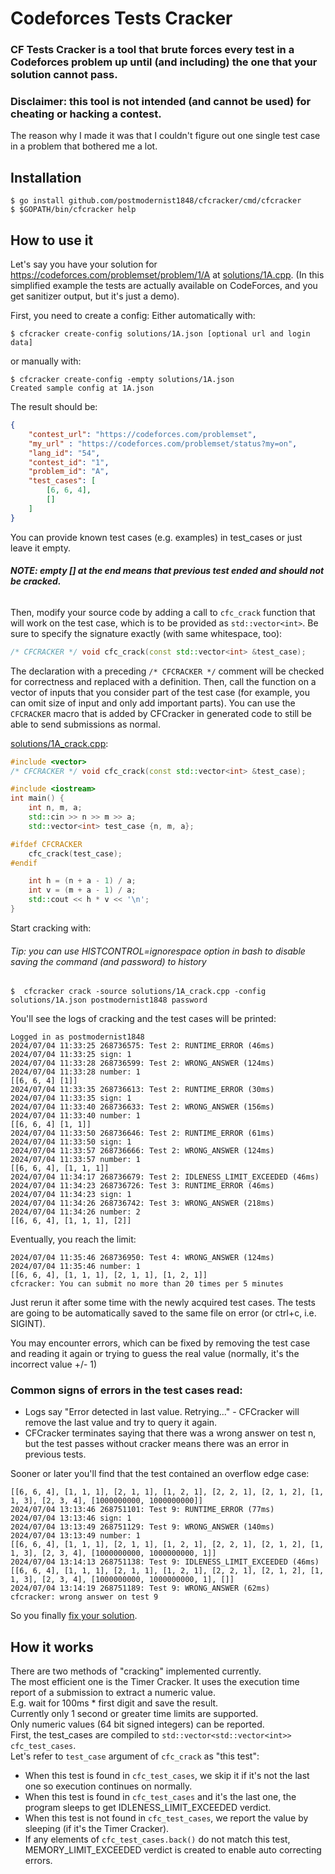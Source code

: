 # Codeforces Tests Cracker

### CF Tests Cracker is a tool that brute forces every test in a Codeforces problem up until (and including) the one that your solution cannot pass.

### Disclaimer: this tool is not intended (and cannot be used) for cheating or hacking a contest.
The reason why I made it was that I couldn't figure out one single test case in a problem that bothered me a lot.

## Installation
```console
$ go install github.com/postmodernist1848/cfcracker/cmd/cfcracker
$ $GOPATH/bin/cfcracker help
```
## How to use it

Let's say you have your solution for https://codeforces.com/problemset/problem/1/A at [solutions/1A.cpp](solutions/1A.cpp).
(In this simplified example the tests are actually available on CodeForces,
and you get sanitizer output, but it's just a demo).

First, you need to create a config:
Either automatically with:
```console
$ cfcracker create-config solutions/1A.json [optional url and login data]
```
or manually with:
```console
$ cfcracker create-config -empty solutions/1A.json
Created sample config at 1A.json
```
The result should be:
```json
{
    "contest_url": "https://codeforces.com/problemset",
    "my_url" : "https://codeforces.com/problemset/status?my=on",
    "lang_id": "54",
    "contest_id": "1",
    "problem_id": "A",
    "test_cases": [
        [6, 6, 4],
        []
    ]
}
```

You can provide known test cases (e.g. examples) in test_cases or just leave it empty.

###### **NOTE: empty [] at the end means that previous test ended and should not be cracked.**

Then, modify your source code by adding a call to `cfc_crack` function that will work on the test case, which is to be provided as `std::vector<int>`.
Be sure to specify the signature exactly (with same whitespace, too):
```c++
/* CFCRACKER */ void cfc_crack(const std::vector<int> &test_case);
```

The declaration with a preceding `/* CFCRACKER */` comment will be checked for correctness and replaced with a definition.
Then, call the function on a vector of inputs that you consider part of the test case (for example, you can omit size of input and only add important parts).
You can use the `CFCRACKER` macro that is added by CFCracker in generated code to still be able to send submissions as normal.

[solutions/1A_crack.cpp](solutions/1A_crack.cpp):
```c++
#include <vector>
/* CFCRACKER */ void cfc_crack(const std::vector<int> &test_case);

#include <iostream>
int main() {
    int n, m, a;
    std::cin >> n >> m >> a;
    std::vector<int> test_case {n, m, a};

#ifdef CFCRACKER
    cfc_crack(test_case);
#endif

    int h = (n + a - 1) / a;
    int v = (m + a - 1) / a;
    std::cout << h * v << '\n';
}
```

Start cracking with:
###### Tip: you can use HISTCONTROL=ignorespace option in bash to disable saving the command (and password) to history
```console
$  cfcracker crack -source solutions/1A_crack.cpp -config solutions/1A.json postmodernist1848 password
```
You'll see the logs of cracking and the test cases will be printed:
```console
Logged in as postmodernist1848
2024/07/04 11:33:25 268736575: Test 2: RUNTIME_ERROR (46ms)
2024/07/04 11:33:25 sign: 1
2024/07/04 11:33:28 268736599: Test 2: WRONG_ANSWER (124ms)
2024/07/04 11:33:28 number: 1
[[6, 6, 4] [1]]
2024/07/04 11:33:35 268736613: Test 2: RUNTIME_ERROR (30ms)
2024/07/04 11:33:35 sign: 1
2024/07/04 11:33:40 268736633: Test 2: WRONG_ANSWER (156ms)
2024/07/04 11:33:40 number: 1
[[6, 6, 4] [1, 1]]
2024/07/04 11:33:50 268736646: Test 2: RUNTIME_ERROR (61ms)
2024/07/04 11:33:50 sign: 1
2024/07/04 11:33:57 268736666: Test 2: WRONG_ANSWER (124ms)
2024/07/04 11:33:57 number: 1
[[6, 6, 4], [1, 1, 1]]
2024/07/04 11:34:17 268736679: Test 2: IDLENESS_LIMIT_EXCEEDED (46ms)
2024/07/04 11:34:23 268736726: Test 3: RUNTIME_ERROR (46ms)
2024/07/04 11:34:23 sign: 1
2024/07/04 11:34:26 268736742: Test 3: WRONG_ANSWER (218ms)
2024/07/04 11:34:26 number: 2
[[6, 6, 4], [1, 1, 1], [2]]
```

Eventually, you reach the limit:
```console
2024/07/04 11:35:46 268736950: Test 4: WRONG_ANSWER (124ms)
2024/07/04 11:35:46 number: 1
[[6, 6, 4], [1, 1, 1], [2, 1, 1], [1, 2, 1]]
cfcracker: You can submit no more than 20 times per 5 minutes
```
Just rerun it after some time with the newly acquired test cases.
The tests are going to be automatically saved to the same file on error (or ctrl+c, i.e. SIGINT).

You may encounter errors, which can be fixed by removing the test case and reading it again or trying to guess the real value (normally, it's the incorrect value +/- 1)

### Common signs of errors in the test cases read:
- Logs say "Error detected in last value. Retrying..." - CFCracker will remove the last value and try to query it again.
- CFCracker terminates saying that there was a wrong answer on test n, but the test passes without cracker means there was an error in previous tests.

Sooner or later you'll find that the test contained an overflow edge case:
```console
[[6, 6, 4], [1, 1, 1], [2, 1, 1], [1, 2, 1], [2, 2, 1], [2, 1, 2], [1, 1, 3], [2, 3, 4], [1000000000, 1000000000]]
2024/07/04 13:13:46 268751101: Test 9: RUNTIME_ERROR (77ms)
2024/07/04 13:13:46 sign: 1
2024/07/04 13:13:49 268751129: Test 9: WRONG_ANSWER (140ms)
2024/07/04 13:13:49 number: 1
[[6, 6, 4], [1, 1, 1], [2, 1, 1], [1, 2, 1], [2, 2, 1], [2, 1, 2], [1, 1, 3], [2, 3, 4], [1000000000, 1000000000, 1]]
2024/07/04 13:14:13 268751138: Test 9: IDLENESS_LIMIT_EXCEEDED (46ms)
[[6, 6, 4], [1, 1, 1], [2, 1, 1], [1, 2, 1], [2, 2, 1], [2, 1, 2], [1, 1, 3], [2, 3, 4], [1000000000, 1000000000, 1], []]
2024/07/04 13:14:19 268751189: Test 9: WRONG_ANSWER (62ms)
cfcracker: wrong answer on test 9
```
So you finally [fix your solution](solutions/1A_fixed.cpp).

## How it works

There are two methods of "cracking" implemented currently. \
The most efficient one is the Timer Cracker. It uses the execution time report of a submission to extract a numeric value. \
E.g. wait for 100ms * first digit and save the result. \
Currently only 1 second or greater time limits are supported. \
Only numeric values (64 bit signed integers) can be reported. \
First, the test_cases are compiled to `std::vector<std::vector<int>> cfc_test_cases`.  \
Let's refer to `test_case` argument of `cfc_crack` as "this test":
- When this test is found in `cfc_test_cases`, we skip it if it's not the last one so execution continues on normally.
- When this test is found in `cfc_test_cases` and it's the last one, the program sleeps to get IDLENESS_LIMIT_EXCEEDED verdict.
- When this test is not found in `cfc_test_cases`, we report the value by sleeping (if it's the Timer Cracker).
- If any elements of `cfc_test_cases.back()` do not match this test, MEMORY_LIMIT_EXCEEDED verdict is created to enable auto correcting errors.
